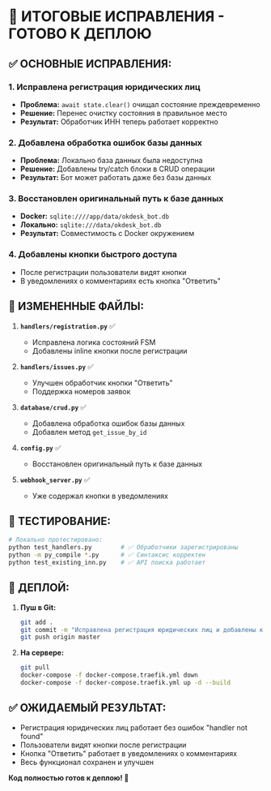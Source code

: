 # 🚀 ИТОГОВЫЕ ИСПРАВЛЕНИЯ - ГОТОВО К ДЕПЛОЮ

## ✅ ОСНОВНЫЕ ИСПРАВЛЕНИЯ:

### 1. Исправлена регистрация юридических лиц
- **Проблема:** `await state.clear()` очищал состояние преждевременно
- **Решение:** Перенес очистку состояния в правильное место
- **Результат:** Обработчик ИНН теперь работает корректно

### 2. Добавлена обработка ошибок базы данных
- **Проблема:** Локально база данных была недоступна
- **Решение:** Добавлены try/catch блоки в CRUD операции
- **Результат:** Бот может работать даже без базы данных

### 3. Восстановлен оригинальный путь к базе данных
- **Docker:** `sqlite:////app/data/okdesk_bot.db` 
- **Локально:** `sqlite:///data/okdesk_bot.db`
- **Результат:** Совместимость с Docker окружением

### 4. Добавлены кнопки быстрого доступа
- После регистрации пользователи видят кнопки
- В уведомлениях о комментариях есть кнопка "Ответить"

## 📁 ИЗМЕНЕННЫЕ ФАЙЛЫ:

1. **`handlers/registration.py`** ✅
   - Исправлена логика состояний FSM
   - Добавлены inline кнопки после регистрации

2. **`handlers/issues.py`** ✅
   - Улучшен обработчик кнопки "Ответить"
   - Поддержка номеров заявок

3. **`database/crud.py`** ✅
   - Добавлена обработка ошибок базы данных
   - Добавлен метод `get_issue_by_id`

4. **`config.py`** ✅
   - Восстановлен оригинальный путь к базе данных

5. **`webhook_server.py`** ✅
   - Уже содержал кнопки в уведомлениях

## 🧪 ТЕСТИРОВАНИЕ:

```bash
# Локально протестировано:
python test_handlers.py        # ✅ Обработчики зарегистрированы
python -m py_compile *.py      # ✅ Синтаксис корректен  
python test_existing_inn.py    # ✅ API поиска работает
```

## 🚨 ДЕПЛОЙ:

1. **Пуш в Git:**
   ```bash
   git add .
   git commit -m "Исправлена регистрация юридических лиц и добавлены кнопки быстрого доступа"
   git push origin master
   ```

2. **На сервере:**
   ```bash
   git pull
   docker-compose -f docker-compose.traefik.yml down
   docker-compose -f docker-compose.traefik.yml up -d --build
   ```

## ✅ ОЖИДАЕМЫЙ РЕЗУЛЬТАТ:

- Регистрация юридических лиц работает без ошибок "handler not found"
- Пользователи видят кнопки после регистрации
- Кнопка "Ответить" работает в уведомлениях о комментариях
- Весь функционал сохранен и улучшен

**Код полностью готов к деплою! 🎉**
